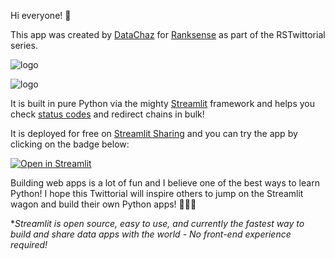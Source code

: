 Hi everyone! 👋

This app was created by [DataChaz](https://twitter.com/DataChaz) for [Ranksense](https://www.ranksense.com/) as part of the RSTwittorial series.
  
![logo](https://i.imgur.com/T37nSd9.jpg
)  

![logo](https://i.imgur.com/6BE9xNw.jpg
)  

It is built in pure Python via the mighty [Streamlit](https://www.streamlit.io/) framework and helps you check [status codes](https://developer.mozilla.org/en-US/docs/Web/HTTP/Status) and redirect chains in bulk!

It is deployed for free on [Streamlit Sharing](https://www.streamlit.io/sharing) and you can try the app by clicking on the badge below:

[![Open in Streamlit](https://static.streamlit.io/badges/streamlit_badge_black_white.svg)](https://share.streamlit.io/charlywargnier/http-code-checker-rstwittorial/main/app.py)

Building web apps is a lot of fun and I believe one of the best ways to learn Python! I hope this Twittorial will inspire others to jump on the Streamlit wagon and build their own Python apps! 🙌🐍🔥

**Streamlit is open source, easy to use, and currently the fastest way to build and share data apps with the world - No front-end experience required!*
